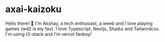 # axai-kaizoku

Hello there! 👋 I'm Akshay, a tech enthusiast, a weeb and I love playing games (wd2 is my fav). I love Typescript, Nextjs, Shadui and Tailwindcss. I'm using t3-stack and I'm vercel fanboy!
